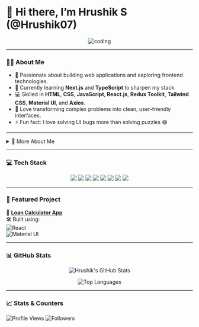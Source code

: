 # 👋 Hi there, I’m Hrushik S (@Hrushik07)

<p align="center">
  <img src="https://media.giphy.com/media/qgQUggAC3Pfv687qPC/giphy.gif" alt="coding" style="max-width: 100%; height: auto;" />
</p>

---

### 👨‍💻 About Me
- 👀 Passionate about building web applications and exploring frontend technologies.  
- 🌱 Currently learning **Next.js** and **TypeScript** to sharpen my stack.  
- 💻 Skilled in **HTML**, **CSS**, **JavaScript**, **React.js**, **Redux Toolkit**, **Tailwind CSS**, **Material UI**, and **Axios**.  
- 🧩 Love transforming complex problems into clean, user-friendly interfaces.  
- ⚡ Fun fact: I love solving UI bugs more than solving puzzles 😄  

---

<details>
<summary>📘 More About Me</summary>

- 🔭 I’m currently working on frontend projects using React + Tailwind.  
- 🧠 Learning advanced Redux patterns & TypeScript generics.  
- 🧑‍🤝‍🧑 Open to collaborating on frontend-focused open-source projects.  
- 📫 Reach me at: [LinkedIn](https://linkedin.com/in/hrushik-hrush-189040247) | **hrushik.017@gmail.com**  
- 😄 Pronouns: He/Him  
</details>

---

### 💻 Tech Stack
<p align="center">
  <img src="https://img.shields.io/badge/HTML5-E34F26?style=for-the-badge&logo=html5&logoColor=white" />
  <img src="https://img.shields.io/badge/CSS3-1572B6?style=for-the-badge&logo=css3&logoColor=white" />
  <img src="https://img.shields.io/badge/JavaScript-F7DF1E?style=for-the-badge&logo=javascript&logoColor=black" />
  <img src="https://img.shields.io/badge/React-20232A?style=for-the-badge&logo=react&logoColor=61DAFB" />
  <img src="https://img.shields.io/badge/Redux%20Toolkit-593D88?style=for-the-badge&logo=redux&logoColor=white" />
  <img src="https://img.shields.io/badge/Tailwind%20CSS-38B2AC?style=for-the-badge&logo=tailwind-css&logoColor=white" />
  <img src="https://img.shields.io/badge/Material--UI-007FFF?style=for-the-badge&logo=mui&logoColor=white" />
  <img src="https://img.shields.io/badge/Axios-5A29E4?style=for-the-badge&logo=axios&logoColor=white" />
</p>

---

### 🚀 Featured Project

🔗 [**Loan Calculator App**](https://novel-assesment.vercel.app/)  
🛠 Built using:  
![React](https://img.shields.io/badge/React-20232A?style=for-the-badge&logo=react&logoColor=61DAFB)  
![Material UI](https://img.shields.io/badge/Material--UI-007FFF?style=for-the-badge&logo=mui&logoColor=white)

---

### 📊 GitHub Stats
<p align="center">
  <img src="https://github-readme-stats.vercel.app/api?username=Hrushik07&show_icons=true&theme=radical" alt="Hrushik's GitHub Stats" style="max-width: 100%;" />
</p>

<p align="center">
  <img src="https://github-readme-stats.vercel.app/api/top-langs/?username=Hrushik07&layout=compact&theme=radical" alt="Top Languages" style="max-width: 100%;" />
</p>

---

### 📈 Stats & Counters
![Profile Views](https://komarev.com/ghpvc/?username=Hrushik07&label=Profile%20Views&color=0e75b6&style=flat)
![Followers](https://img.shields.io/github/followers/Hrushik07?label=Follow&style=social)

